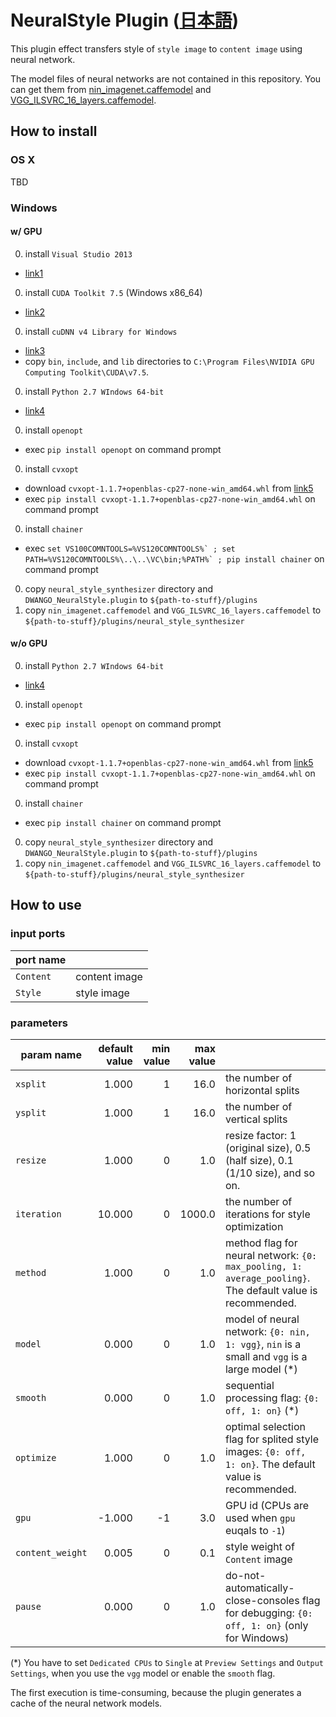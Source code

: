 NeuralStyle Plugin ([日本語](./README_ja.md))
====================

This plugin effect transfers style of `style image` to `content image` using neural network.

The model files of neural networks are not contained in this repository.
You can get them from [nin_imagenet.caffemodel](https://gist.github.com/mavenlin/d802a5849de39225bcc6) and [VGG_ILSVRC_16_layers.caffemodel](https://gist.github.com/ksimonyan/211839e770f7b538e2d8#file-readme-md).

## How to install

### OS X

TBD

### Windows

#### w/ GPU

0. install `Visual Studio 2013`
 * [link1](https://www.visualstudio.com/en-US/downloads/download-visual-studio-vs.aspx)
0. install `CUDA Toolkit 7.5` (Windows x86_64)
 * [link2](https://developer.nvidia.com/cuda-downloads)
0. install `cuDNN v4 Library for Windows`
 * [link3](https://developer.nvidia.com/rdp/cudnn-download)
 * copy `bin`, `include`, and `lib` directories to `C:\Program Files\NVIDIA GPU Computing Toolkit\CUDA\v7.5`.
0. install `Python 2.7 WIndows 64-bit`
 * [link4](https://www.continuum.io/downloads)
0. install `openopt`
 * exec `pip install openopt` on command prompt
0. install `cvxopt`
 * download `cvxopt-1.1.7+openblas-cp27-none-win_amd64.whl` from [link5](http://www.lfd.uci.edu/~gohlke/pythonlibs/#cvxopt)
 * exec `pip install cvxopt-1.1.7+openblas-cp27-none-win_amd64.whl` on command prompt
0. install `chainer`
 * exec ```set VS100COMNTOOLS=%VS120COMNTOOLS%` ; set PATH=%VS120COMNTOOLS%\..\..\VC\bin;%PATH%` ; pip install chainer``` on command prompt
0. copy `neural_style_synthesizer` directory and `DWANGO_NeuralStyle.plugin` to `${path-to-stuff}/plugins`
0. copy `nin_imagenet.caffemodel` and `VGG_ILSVRC_16_layers.caffemodel` to `${path-to-stuff}/plugins/neural_style_synthesizer`

#### w/o GPU 

0. install `Python 2.7 WIndows 64-bit`
 * [link4](https://www.continuum.io/downloads)
0. install `openopt`
 * exec `pip install openopt` on command prompt
0. install `cvxopt`
 * download `cvxopt-1.1.7+openblas-cp27-none-win_amd64.whl` from [link5](http://www.lfd.uci.edu/~gohlke/pythonlibs/#cvxopt)
 * exec `pip install cvxopt-1.1.7+openblas-cp27-none-win_amd64.whl` on command prompt
0. install `chainer`
 * exec ```pip install chainer``` on command prompt
0. copy `neural_style_synthesizer` directory and `DWANGO_NeuralStyle.plugin` to `${path-to-stuff}/plugins`
0. copy `nin_imagenet.caffemodel` and `VGG_ILSVRC_16_layers.caffemodel` to `${path-to-stuff}/plugins/neural_style_synthesizer`

## How to use

### input ports

| port name | |
| --- | --- |
| `Content` | content image |
| `Style`   | style image |

### parameters

| param name | default value | min value | max value | |
| --- | ---:| ---:| ---:| --- |
| `xsplit`         |  1.000 |  1 |   16.0 | the number of horizontal splits |
| `ysplit`         |  1.000 |  1 |   16.0 | the number of vertical splits |
| `resize`         |  1.000 |  0 |    1.0 | resize factor: 1 (original size), 0.5 (half size), 0.1 (1/10 size), and so on. |
| `iteration`      | 10.000 |  0 | 1000.0 | the number of iterations for style optimization |
| `method`         |  1.000 |  0 |    1.0 | method flag for neural network: `{0: max_pooling, 1: average_pooling}`. The default value is recommended. |
| `model`          |  0.000 |  0 |    1.0 | model of neural network: `{0: nin, 1: vgg}`, `nin` is a small and `vgg` is a large model (*) |
| `smooth`         |  0.000 |  0 |    1.0 | sequential processing flag: `{0: off, 1: on}` (*) |
| `optimize`       |  1.000 |  0 |    1.0 | optimal selection flag for splited style images: `{0: off, 1: on}`. The default value is recommended. |
| `gpu`            | -1.000 | -1 |    3.0 | GPU id (CPUs are used when `gpu` euqals to `-1`) |
| `content_weight` |  0.005 |  0 |    0.1 | style weight of `Content` image |
| `pause`          |  0.000 |  0 |    1.0 | do-not-automatically-close-consoles flag for debugging: `{0: off, 1: on}` (only for Windows) |

(*) You have to set `Dedicated CPUs` to `Single` at `Preview Settings` and `Output Settings`, when you use the `vgg` model or enable the `smooth` flag.

The first execution is time-consuming, because the plugin generates a cache of the neural network models.
